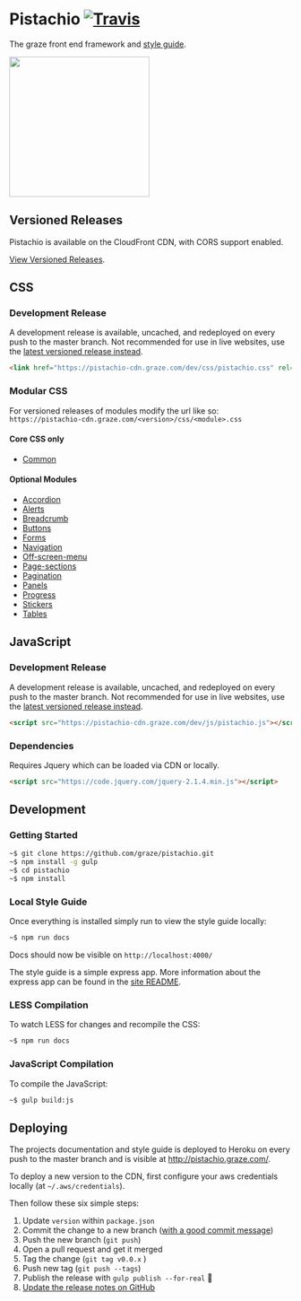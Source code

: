 # Pistachio [![Travis][img-travis]][travis]

[travis]: https://travis-ci.org/graze/pistachio
[heroku]: http://pistachio.graze.com

[img-travis]: https://img.shields.io/travis/graze/pistachio/master.svg

The graze front end framework and [style guide](http://pistachio.graze.com).

<img src="http://i.giphy.com/104bRNqTMy2wE.gif" width="250">

## Versioned Releases

Pistachio is available on the CloudFront CDN, with CORS support enabled.

[View Versioned Releases](https://github.com/graze/pistachio/releases).

## CSS

### Development Release

A development release is available, uncached, and redeployed on every push to the master branch. Not recommended for use in live websites, use the [latest versioned release instead](https://github.com/graze/pistachio/releases).

```html
<link href="https://pistachio-cdn.graze.com/dev/css/pistachio.css" rel="stylesheet">
```

### Modular CSS

For versioned releases of modules modify the url like so: `https://pistachio-cdn.graze.com/<version>/css/<module>.css`

#### Core CSS only

 - [Common](https://pistachio-cdn.graze.com/dev/css/common.css)

#### Optional Modules

 - [Accordion](https://pistachio-cdn.graze.com/dev/css/accordion.css)
 - [Alerts](https://pistachio-cdn.graze.com/dev/css/alerts.css)
 - [Breadcrumb](https://pistachio-cdn.graze.com/dev/css/breadcrumb.css)
 - [Buttons](https://pistachio-cdn.graze.com/dev/css/buttons.css)
 - [Forms](https://pistachio-cdn.graze.com/dev/css/forms.css)
 - [Navigation](https://pistachio-cdn.graze.com/dev/css/navigation.css)
 - [Off-screen-menu](https://pistachio-cdn.graze.com/dev/css/off-screen-menu.css)
 - [Page-sections](https://pistachio-cdn.graze.com/dev/css/page-sections.css)
 - [Pagination](https://pistachio-cdn.graze.com/dev/css/pagination.css)
 - [Panels](https://pistachio-cdn.graze.com/dev/css/panels.css)
 - [Progress](https://pistachio-cdn.graze.com/dev/css/progress.css)
 - [Stickers](https://pistachio-cdn.graze.com/dev/css/stickers.css)
 - [Tables](https://pistachio-cdn.graze.com/dev/css/tables.css)

## JavaScript

### Development Release

A development release is available, uncached, and redeployed on every push to the master branch. Not recommended for use in live websites, use the [latest versioned release instead](https://github.com/graze/pistachio/releases).

```html
<script src="https://pistachio-cdn.graze.com/dev/js/pistachio.js"></script>
```

### Dependencies

Requires Jquery which can be loaded via CDN or locally.

```html
<script src="https://code.jquery.com/jquery-2.1.4.min.js"></script>
```

## Development

### Getting Started

```bash
~$ git clone https://github.com/graze/pistachio.git
~$ npm install -g gulp
~$ cd pistachio
~$ npm install
```

### Local Style Guide

Once everything is installed simply run to view the style guide locally:

```bash
~$ npm run docs
```

Docs should now be visible on ```http://localhost:4000/```

The style guide is a simple express app. More information about the express app can be found in the [site README](site/README.md).

### LESS Compilation

To watch LESS for changes and recompile the CSS:

```bash
~$ npm run docs
```

### JavaScript Compilation

To compile the JavaScript:

```bash
~$ gulp build:js
```

## Deploying

The projects documentation and style guide is deployed to Heroku on every push to the master branch and is visible at http://pistachio.graze.com/.

To deploy a new version to the CDN, first configure your aws credentials locally (at `~/.aws/credentials`).

Then follow these six simple steps:

1. Update `version` within `package.json`
2. Commit the change to a new branch ([with a good commit message](http://tbaggery.com/2008/04/19/a-note-about-git-commit-messages.html))
3. Push the new branch (`git push`)
4. Open a pull request and get it merged
5. Tag the change (`git tag v0.0.x` )
6. Push new tag (`git push --tags`)
7. Publish the release with `gulp publish --for-real` :rocket:
8. [Update the release notes on GitHub](https://github.com/graze/pistachio/tags)
